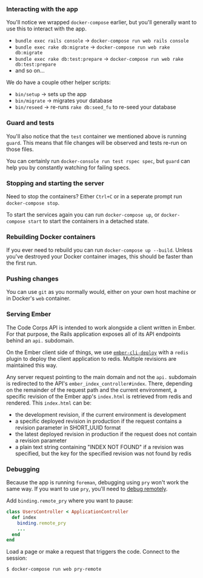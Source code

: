 ### Interacting with the app

You'll notice we wrapped `docker-compose` earlier, but you'll generally want to use this to interact with the app.

- `bundle exec rails console` → `docker-compose run web rails console`
- `bundle exec rake db:migrate` → `docker-compose run web rake db:migrate`
- `bundle exec rake db:test:prepare` → `docker-compose run web rake db:test:prepare`
- and so on...

We do have a couple other helper scripts:

- `bin/setup` → sets up the app
- `bin/migrate` → migrates your database
- `bin/reseed` → re-runs `rake db:seed_fu` to re-seed your database


### Guard and tests

You'll also notice that the `test` container we mentioned above is running `guard`. This means that file changes will be observed and tests re-run on those files.

You can certainly run `docker-console run test rspec spec`, but `guard` can help you by constantly watching for failing specs.


### Stopping and starting the server

Need to stop the containers? Either `Ctrl+C` or in a seperate prompt run `docker-compose stop`.

To start the services again you can run `docker-compose up`, or `docker-compose start` to start the containers in a detached state.


### Rebuilding Docker containers

If you ever need to rebuild you can run `docker-compose up --build`. Unless you've destroyed your Docker container images, this should be faster than the first run.


### Pushing changes

You can use `git` as you normally would, either on your own host machine or in Docker's `web` container.


### Serving Ember

The Code Corps API is intended to work alongside a client written in Ember. For that purpose, the Rails application exposes all of its API endpoints behind an `api.` subdomain.

On the Ember client side of things, we use [`ember-cli-deploy`](https://github.com/ember-cli/ember-cli-deploy) with a `redis` plugin to deploy the client application to redis. Multiple revisions are maintained this way.

Any server request pointing to the main domain and not the `api.` subdomain is redirected to the API's `ember_index_controller#index`. There, depending on the remainder of the request path and the current environment, a specific revision of the Ember app's `index.html` is retrieved from redis and rendered. This `index.html` can be:
* the development revision, if the current environment is development
* a specific deployed revision in production if the request contains a revision parameter in SHORT_UUID format
* the latest deployed revision in production if the request does not contain a revision parameter
* a plain text string containing "INDEX NOT FOUND" if a revision was specified, but the key for the specified revision was not found by redis


### Debugging

Because the app is running `foreman`, debugging using `pry` won't work the same way. If you want to use `pry`, you'll need to [debug remotely](https://github.com/nixme/pry-debugger#remote-debugging).

Add `binding.remote_pry` where you want to pause:

```ruby
class UsersController < ApplicationController
  def index
    binding.remote_pry
    ...
  end
end
```

Load a page or make a request that triggers the code. Connect to the session:

```shell
$ docker-compose run web pry-remote
```
